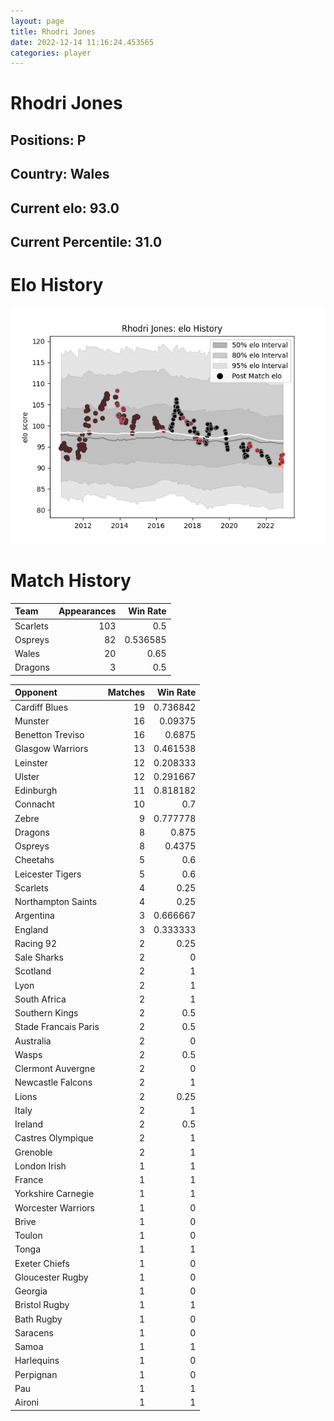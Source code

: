 ```yaml
---  
layout: page  
title: Rhodri Jones  
date: 2022-12-14 11:16:24.453565  
categories: player  
---
```

# Rhodri Jones

## Positions: P

## Country: Wales

## Current elo: 93.0

## Current Percentile: 31.0

# Elo History


![elo history](history_RhodriJones.png)
# Match History


| Team     |   Appearances |   Win Rate |
|:---------|--------------:|-----------:|
| Scarlets |           103 |   0.5      |
| Ospreys  |            82 |   0.536585 |
| Wales    |            20 |   0.65     |
| Dragons  |             3 |   0.5      |

| Opponent             |   Matches |   Win Rate |
|:---------------------|----------:|-----------:|
| Cardiff Blues        |        19 |   0.736842 |
| Munster              |        16 |   0.09375  |
| Benetton Treviso     |        16 |   0.6875   |
| Glasgow Warriors     |        13 |   0.461538 |
| Leinster             |        12 |   0.208333 |
| Ulster               |        12 |   0.291667 |
| Edinburgh            |        11 |   0.818182 |
| Connacht             |        10 |   0.7      |
| Zebre                |         9 |   0.777778 |
| Dragons              |         8 |   0.875    |
| Ospreys              |         8 |   0.4375   |
| Cheetahs             |         5 |   0.6      |
| Leicester Tigers     |         5 |   0.6      |
| Scarlets             |         4 |   0.25     |
| Northampton Saints   |         4 |   0.25     |
| Argentina            |         3 |   0.666667 |
| England              |         3 |   0.333333 |
| Racing 92            |         2 |   0.25     |
| Sale Sharks          |         2 |   0        |
| Scotland             |         2 |   1        |
| Lyon                 |         2 |   1        |
| South Africa         |         2 |   1        |
| Southern Kings       |         2 |   0.5      |
| Stade Francais Paris |         2 |   0.5      |
| Australia            |         2 |   0        |
| Wasps                |         2 |   0.5      |
| Clermont Auvergne    |         2 |   0        |
| Newcastle Falcons    |         2 |   1        |
| Lions                |         2 |   0.25     |
| Italy                |         2 |   1        |
| Ireland              |         2 |   0.5      |
| Castres Olympique    |         2 |   1        |
| Grenoble             |         2 |   1        |
| London Irish         |         1 |   1        |
| France               |         1 |   1        |
| Yorkshire Carnegie   |         1 |   1        |
| Worcester Warriors   |         1 |   0        |
| Brive                |         1 |   0        |
| Toulon               |         1 |   0        |
| Tonga                |         1 |   1        |
| Exeter Chiefs        |         1 |   0        |
| Gloucester Rugby     |         1 |   0        |
| Georgia              |         1 |   0        |
| Bristol Rugby        |         1 |   1        |
| Bath Rugby           |         1 |   0        |
| Saracens             |         1 |   0        |
| Samoa                |         1 |   1        |
| Harlequins           |         1 |   0        |
| Perpignan            |         1 |   0        |
| Pau                  |         1 |   1        |
| Aironi               |         1 |   1        |